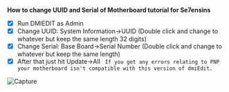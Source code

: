 **How to change UUID and Serial of Motherboard tutorial for Se7ensins**
 - [x] Run DMIEDIT as Admin
 - [x] Change UUID: System Information->UUID (Double click and change to whatever but keep the same length 32 digits)
 - [x] Change Serial: Base Board->Serial Number (Double click and change to whatever but keep the same length)
 - [x] After that just hit Update->All
` If you get any errors relating to PNP your motherboard isn't compatible with this version of dmiEdit.`

![Capture](https://github.com/user-attachments/assets/fa0a0ef8-5ef5-409d-b70f-fec0bbc9474f)
